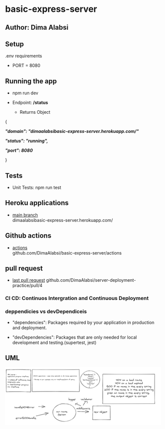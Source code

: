 # basic-express-server


## Author: Dima Alabsi


## Setup
 .env requirements
* PORT = 8080
## Running the app

* npm run dev

* Endpoint:  **/status** 

    * Returns Object

{

  ***"domain": "dimaalabsibasic-express-server.herokuapp.com/"***

  ***"status": "running",***

  ***"port": 8080***

}


## Tests

* Unit Tests: npm run test


## Heroku applications 

*   [main branch](https://dimaalabsibasic-express-server.herokuapp.com/)  
dimaalabsibasic-express-server.herokuapp.com/

## Github actions

*    [actions](https://github.com/DimaAlabsi/basic-express-server/actions)      
  github.com/DimaAlabsi/basic-express-server/actions

## pull request

* [last pull request](https://github.com/DimaAlabsi/server-deployment-practice/pull/4)
 github.com/DimaAlabsi/server-deployment-practice/pull/4


### CI CD: Continuos Intergration and Continuous Deployment

### deppendicies vs devDependiceis

* "dependencies": Packages required by your application in production and deployment.

* "devDependencies": Packages that are only needed for local development and testing.(supertest, jest)

## UML

![notes](/uml-img/lab2.png)



